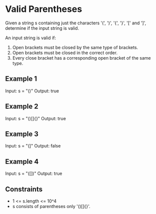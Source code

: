 # Valid Parentheses

Given a string s containing just the characters '(', ')', '{', '}', '[' and ']', determine if the input string is valid.

An input string is valid if:

1. Open brackets must be closed by the same type of brackets.
2. Open brackets must be closed in the correct order.
3. Every close bracket has a corresponding open bracket of the same type.

## Example 1

Input: s = "()"
Output: true

## Example 2

Input: s = "()[]{}"
Output: true

## Example 3

Input: s = "(]"
Output: false

## Example 4

Input: s = "([])"
Output: true

## Constraints

- 1 <= s.length <= 10^4
- s consists of parentheses only '()[]{}'.

